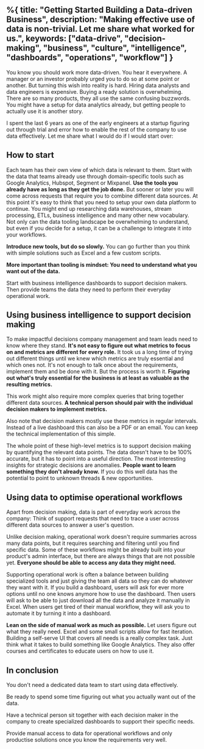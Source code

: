 %{
  title: "Getting Started Building a Data-driven Business",
  description: "Making effective use of data is non-trivial. Let me share what worked for us.",
  keywords: ["data-drive", "decision-making", "business", "culture", "intelligence", "dashboards", "operations", "workflow"]
}
---

You know you should work more data-driven. You hear it everywhere. A manager or an investor probably urged you to do so at some point or another.
But turning this wish into reality is hard. Hiring data analysts and data engineers is expensive. Buying a ready solution is overwhelming. There are so many products, they all use the same confusing buzzwords. You might have a setup for data analytics already, but getting people to actually use it is another story.

I spent the last 6 years as one of the early engineers at a startup figuring out through trial and error how to enable the rest of the company to use data effectively. Let me share what I would do if I would start over:


## How to start

Each team has their own view of which data is relevant to them. Start with the data that teams already use through domain-specific tools such as Google Analytics, Hubspot, Segment or Mixpanel. **Use the tools you already have as long as they get the job done.**
But sooner or later you will come across requests that require you to combine different data sources. At this point it's easy to think that you need to setup your own data platform to continue. You might end up researching data warehouses, stream processing, ETLs, business intelligence and many other new vocabulary. Not only can the data tooling landscape be overwhelming to understand, but even if you decide for a setup, it can be a challenge to integrate it into your workflows.

**Introduce new tools, but do so slowly.** You can go further than you think with simple solutions such as Excel and a few custom scripts.

**More important than tooling is mindset: You need to understand what you want out of the data.**

Start with business intelligence dashboards to support decision makers. Then provide teams the data they need to perform their everyday operational work.


## Using business intelligence to support decision making

To make impactful decisions company management and team leads need to know where they stand. **It's not easy to figure out what metrics to focus on and metrics are different for every role.** It took us a long time of trying out different things until we knew which metrics are truly essential and which ones not. It's not enough to talk once about the requirements, implement them and be done with it. But the process is worth it. **Figuring out what's truly essential for the business is at least as valuable as the resulting metrics.**

This work might also require more complex queries that bring together different data sources. **A technical person should pair with the individual decision makers to implement metrics.**

Also note that decision makers mostly use these metrics in regular intervals. Instead of a live dashboard this can also be a PDF or an email. You can keep the technical implementation of this simple.

The whole point of these high-level metrics is to support decision making by quantifying the relevant data points. The data doesn't have to be 100% accurate, but it has to point into a useful direction. The most interesting insights for strategic decisions are anomalies. **People want to learn something they don't already know.** If you do this well data has the potential to point to unknown threads & new opportunities.


## Using data to optimise operational workflows

Apart from decision making, data is part of everyday work across the company: Think of support requests that need to trace a user across different data sources to answer a user's question.

Unlike decision making, operational work doesn't require summaries across many data points, but it requires searching and filtering until you find specific data. Some of these workflows might be already built into your product's admin interface, but there are always things that are not possible yet. **Everyone should be able to access any data they might need.**

Supporting operational work is often a balance between building specialized tools and just giving the team all data so they can do whatever they want with it. If you build a dashboard, users will ask for ever more options until no one knows anymore how to use the dashboard. Then users will ask to be able to just download all the data and analyze it manually in Excel. When users get tired of their manual workflow, they will ask you to automate it by turning it into a dashboard.

**Lean on the side of manual work as much as possible.** Let users figure out what they really need. Excel and some small scripts allow for fast iteration. Building a self-serve UI that covers all needs is a really complex task. Just think what it takes to build something like Google Analytics. They also offer courses and certificates to educate users on how to use it.


## In conclusion

You don't need a dedicated data team to start using data effectively.

Be ready to spend some time figuring out what you actually want out of the data.

Have a technical person sit together with each decision maker in the company to create specialized dashboards to support their specific needs.

Provide manual access to data for operational workflows and only productise solutions once you know the requirements very well.
